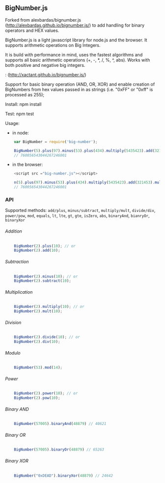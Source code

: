 ## BigNumber.js

Forked from alexbardas/bignumber.js (http://alexbardas.github.io/bignumber.js/) to add handling for binary operators and HEX values.

BigNumber.js is a light javascript library for node.js and the browser. It supports arithmetic operations on Big Integers.

It is build with performance in mind, uses the fastest algorithms and supports all basic arithmetic operations
(+, -, *, /, %, ^, abs). Works with both positive and negative big integers.

: (http://xactant.github.io/bignumber.js/)

Support for basic binary operation (AND, OR, XOR) and enable creation of BigNumbers from hex values passed in as strings (i.e. "0xFF" or "0xff" is processed as 255);

Install:
npm install

Test:
npm test

Usage:

* in node:
```javascript
	var BigNumber = require('big-number');

    BigNumber(5).plus(97).minus(53).plus(434).multiply(5435423).add(321453).multiply(21).div(2).pow(2);
    // 760056543044267246001
```

* in the browser:
```javascript
	<script src ="big-number.js"></script>

    n(5).plus(97).minus(53).plus(434).multiply(5435423).add(321453).multiply(21).div(2).pow(2);
    // 760056543044267246001
```

### API

Supported methods: `add/plus`, `minus/subtract`, `multiply/mult`, `divide/div`, `power/pow`, `mod`, `equals`,
`lt`, `lte`, `gt`, `gte`, `isZero`, `abs`, `binaryAnd`, `bianryOr`, `binaryXor`

###### Addition
```javascript
	BigNumber(2).plus(10); // or
	BigNumber(2).add(10);
```

###### Subtraction
```javascript
	BigNumber(2).minus(10); // or
	BigNumber(2).subtract(10);
```

###### Multiplication
```javascript
	BigNumber(2).multiply(10); // or
	BigNumber(2).mult(10);
```

###### Division
```javascript
	BigNumber(2).divide(10); // or
	BigNumber(2).div(10);
```

###### Modulo
```javascript
	BigNumber(53).mod(14);
```

###### Power
```javascript
	BigNumber(2).power(10); // or
	BigNumber(2).pow(10);
```

###### Binary AND
```javascript
	BigNumber(57005).binaryAnd(48879) // 40621
```

###### Binary OR
```javascript
	BigNumber(57005).binaryOr(48879) // 65263
```

###### Binary XOR
```javascript
	BigNumber("0xDEAD").binaryXor(48879) // 24642
```
